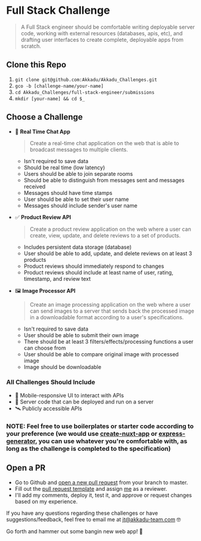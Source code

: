 # Full Stack Challenge

> A Full Stack engineer should be comfortable writing deployable server code, working with external resources (databases, apis, etc), and drafting user interfaces to create complete, deployable apps from scratch.

## Clone this Repo

1. `git clone git@github.com:Akkadu/Akkadu_Challenges.git`
2. `gco -b [challenge-name/your-name]`
3. `cd Akkadu_Challenges/full-stack-engineer/submissions`
4. `mkdir [your-name] && cd $_`

## Choose a Challenge

- 💬 **Real Time Chat App**
  > Create a real-time chat application on the web that is able to broadcast messages to multiple clients.
  - Isn't required to save data
  - Should be real time (low latency)
  - Users should be able to join separate rooms
  - Should be able to distinguish from messages sent and messages received
  - Messages should have time stamps
  - User should be able to set their user name
  - Messages should include sender's user name

- ✅ **Product Review API**
  > Create a product review application on the web where a user can create, view, update, and delete reviews to a set of products.
  - Includes persistent data storage (database)
  - User should be able to add, update, and delete reviews on at least 3 products
  - Product reviews should immediately respond to changes
  - Product reviews should include at least name of user, rating, timestamp, and review text

- 🖼 **Image Processor API**
  > Create an image processing application on the web where a user can send images to a server that sends back the processed image in a downloadable format according to a user's specifications.
  - Isn't required to save data
  - User should be able to submit their own image
  - There should be at least 3 filters/effects/processing functions a user can choose from
  - User should be able to compare original image with processed image
  - Image should be downloadable

### All Challenges Should Include

- 📱 Mobile-responsive UI to interact with APIs
- 👾 Server code that can be deployed and run on a server
- 🛰 Publicly accessible APIs

### NOTE: Feel free to use boilerplates or starter code according to your preference (we would use [create-nuxt-app][create-nuxt-app] or [express-generator][express-generator], you can use whatever you're comfortable with, as long as the challenge is completed to the specification)

## Open a PR

- Go to Github and [open a new pull request][open-pull-request] from your branch to master.
- Fill out the [pull request template][pull-request-template] and assign [me][pterobyte] as a reviewer.
- I'll add my comments, deploy it, test it, and approve or request changes based on my experience.

If you have any questions regarding these challenges or have suggestions/feedback, feel free to email me at jt@akkadu-team.com 🤓

Go forth and hammer out some bangin new web app! 🔨

[create-nuxt-app]: https://nuxtjs.org/guide/installation/
[express-generator]: https://expressjs.com/en/starter/generator.html
[open-pull-request]: https://github.com/Akkadu/Akkadu_Challenges/compare
[pull-request-template]: https://github.com/Akkadu/Akkadu_Challenges/blob/master/.github/pull_request_template.md
[pterobyte]: https://github.com/Pterobyte
